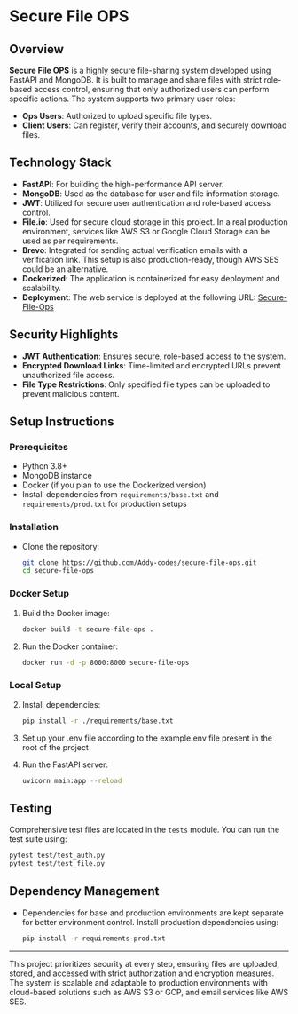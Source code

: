 
# Secure File OPS

## Overview
**Secure File OPS** is a highly secure file-sharing system developed using FastAPI and MongoDB. It is built to manage and share files with strict role-based access control, ensuring that only authorized users can perform specific actions. The system supports two primary user roles:

- **Ops Users**: Authorized to upload specific file types.
- **Client Users**: Can register, verify their accounts, and securely download files.

## Technology Stack
- **FastAPI**: For building the high-performance API server.
- **MongoDB**: Used as the database for user and file information storage.
- **JWT**: Utilized for secure user authentication and role-based access control.
- **File.io**: Used for secure cloud storage in this project. In a real production environment, services like AWS S3 or Google Cloud Storage can be used as per requirements.
- **Brevo**: Integrated for sending actual verification emails with a verification link. This setup is also production-ready, though AWS SES could be an alternative.
- **Dockerized**: The application is containerized for easy deployment and scalability.
- **Deployment**: The web service is deployed at the following URL: [Secure-File-Ops](https://secure-file-ops.onrender.com/docs)


## Security Highlights
- **JWT Authentication**: Ensures secure, role-based access to the system.
- **Encrypted Download Links**: Time-limited and encrypted URLs prevent unauthorized file access.
- **File Type Restrictions**: Only specified file types can be uploaded to prevent malicious content.

## Setup Instructions

### Prerequisites
- Python 3.8+
- MongoDB instance
- Docker (if you plan to use the Dockerized version)
- Install dependencies from `requirements/base.txt` and `requirements/prod.txt` for production setups

### Installation

- Clone the repository:

    ```bash
    git clone https://github.com/Addy-codes/secure-file-ops.git
    cd secure-file-ops
    ```
    
### Docker Setup

1. Build the Docker image:

    ```bash
    docker build -t secure-file-ops .
    ```

2. Run the Docker container:

    ```bash
    docker run -d -p 8000:8000 secure-file-ops
    ```

### Local Setup

2. Install dependencies:

    ```bash
    pip install -r ./requirements/base.txt
    ```

3. Set up your .env file according to the example.env file present in the root of the project

4. Run the FastAPI server:

    ```bash
    uvicorn main:app --reload
    ```

## Testing
Comprehensive test files are located in the `tests` module. You can run the test suite using:

```bash
pytest test/test_auth.py
pytest test/test_file.py
```

## Dependency Management
- Dependencies for base and production environments are kept separate for better environment control. Install production dependencies using:

    ```bash
    pip install -r requirements-prod.txt
    ```

---

This project prioritizes security at every step, ensuring files are uploaded, stored, and accessed with strict authorization and encryption measures. The system is scalable and adaptable to production environments with cloud-based solutions such as AWS S3 or GCP, and email services like AWS SES.
